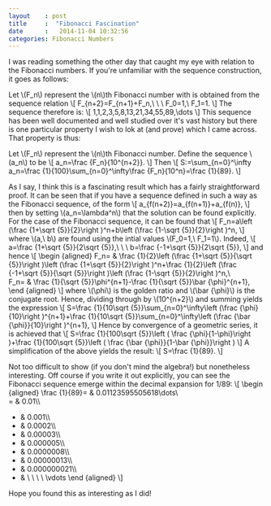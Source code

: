 ```yaml
---
layout    : post
title     :  "Fibonacci Fascination"
date      :   2014-11-04 10:32:56
categories: Fibonacci Numbers 
---
```


I was reading something the other day that caught my eye with relation to the Fibonacci numbers. If you're unfamiliar with the sequence construction, it goes as follows:

Let \\(F\_n\\) represent the \\(n\\)th Fibonacci number with is obtained from the sequence relation
\\[
F\_{n+2}=F\_{n+1}+F\_n,\ \ \ F\_0=1,\ F\_1=1.
\\]
The sequence therefore is:
\\[
1,1,2,3,5,8,13,21,34,55,89,\dots
\\]
This sequence has been well documented and well studied over it's vast history but there is one particular property I wish to lok at (and prove) which I came across. That property is thus:

Let \\(F\_n\\) represent the \\(n\\)th Fibonacci number. Define the sequence \\(a\_n\\) to be 
\\[
a\_n=\frac {F\_n}{10^{n+2}}.
\\]
Then
\\[
S:=\sum\_{n=0}^\infty a\_n=\frac {1}{100}\sum\_{n=0}^\infty\frac {F\_n}{10^n}=\frac {1}{89}.
\\]

As I say, I think this is a fascinating result which has a fairly straightforward proof. It can be seen that if you have a sequence defined in such a way as the Fibonacci sequence, of the form
\\[
a\_{f(n+2)}=a\_{f(n+1)}+a\_{f(n)},
\\]
then by setting \\(a\_n=\lambda^n\\) that the solution can be found explicitly. For the case of the Fibonacci sequence, it can be found that
\\[
F\_n=a\left (\frac {1+\sqrt {5}}{2}\right )^n+b\left (\frac {1-\sqrt {5}}{2}\right )^n,
\\]
where \\(a,\ b\\) are found using the intial values \\(F\_0=1,\ F\_1=1\\).
Indeed, 
\\[
a=\frac {1+\sqrt {5}}{2\sqrt {5}},\ \ \ b=\frac {-1+\sqrt {5}}{2\sqrt {5}},
\\]
and hence
\\[
\begin {aligned}
F\_n= & \frac {1}{2}\left (\frac {1+\sqrt {5}}{\sqrt {5}}\right )\left (\frac {1+\sqrt {5}}{2}\right )^n+\frac {1}{2}\left (\frac {-1+\sqrt {5}}{\sqrt {5}}\right )\left (\frac {1-\sqrt {5}}{2}\right )^n,\\\
F\_n= & \frac {1}{\sqrt {5}}\phi^{n+1}-\frac {1}{\sqrt {5}}\bar {\phi}^{n+1},
\end {aligned}
\\]
where \\(\phi\\) is the golden ratio and \\(\bar {\phi}\\) is the conjugate root. Hence, dividing through by \\(10^{n+2}\\) and summing yields the expression
\\[
S=\frac {1}{10\sqrt {5}}\sum\_{n=0}^\infty\left (\frac {\phi}{10}\right )^{n+1}+\frac {1}{10\sqrt {5}}\sum\_{n=0}^\infty\left (\frac {\bar {\phi}}{10}\right )^{n+1},
\\]
Hence by convergence of a geometric series, it is achieved that
\\[
S=\frac {1}{100\sqrt {5}}\left ( \frac {\phi}{1-\phi}\right )+\frac {1}{100\sqrt {5}}\left ( \frac {\bar {\phi}}{1-\bar {\phi}}\right )
\\]
A simplification of the above yields the result:
\\[
S=\frac {1}{89}.
\\]

Not too difficult to show (if you don't mind the algebra!) but nonetheless interesting. Off course if you write it out explicitly, you can see the Fibonacci sequence emerge within the decimal expansion for 1/89:
\\[
\begin {aligned}
\frac {1}{89}= & 0.01123595505618\dots\\\
= & 0.01\\\
+ & 0.001\\\
+ & 0.0002\\\
+ & 0.00003\\\
+ & 0.000005\\\
+ & 0.0000008\\\
+ & 0.00000013\\\
+ & 0.000000021\\\
+ & \ \ \ \ \vdots
\end {aligned}
\\]

Hope you found this as interesting as I did!
